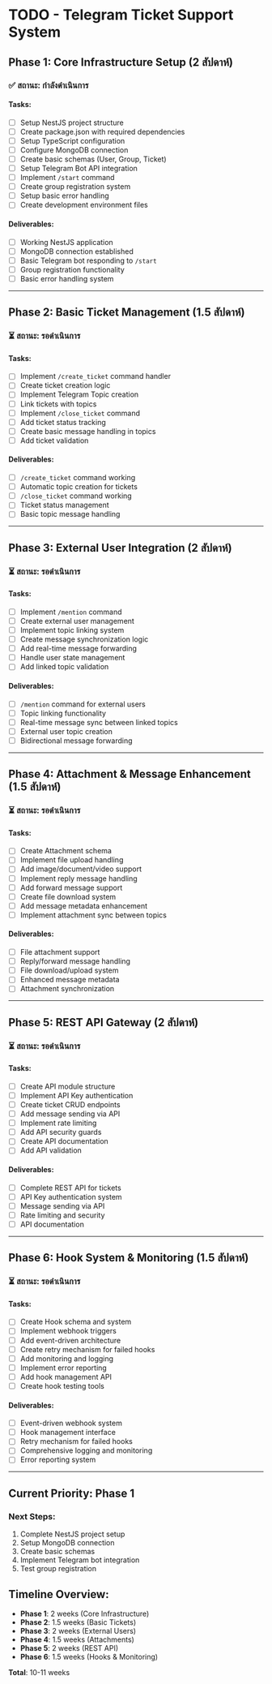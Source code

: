 # TODO - Telegram Ticket Support System

## Phase 1: Core Infrastructure Setup (2 สัปดาห์)
### ✅ สถานะ: กำลังดำเนินการ

#### Tasks:
- [ ] Setup NestJS project structure
- [ ] Create package.json with required dependencies
- [ ] Setup TypeScript configuration
- [ ] Configure MongoDB connection
- [ ] Create basic schemas (User, Group, Ticket)
- [ ] Setup Telegram Bot API integration
- [ ] Implement `/start` command
- [ ] Create group registration system
- [ ] Setup basic error handling
- [ ] Create development environment files

#### Deliverables:
- [ ] Working NestJS application
- [ ] MongoDB connection established
- [ ] Basic Telegram bot responding to `/start`
- [ ] Group registration functionality
- [ ] Basic error handling system

---

## Phase 2: Basic Ticket Management (1.5 สัปดาห์)
### ⏳ สถานะ: รอดำเนินการ

#### Tasks:
- [ ] Implement `/create_ticket` command handler
- [ ] Create ticket creation logic
- [ ] Implement Telegram Topic creation
- [ ] Link tickets with topics
- [ ] Implement `/close_ticket` command
- [ ] Add ticket status tracking
- [ ] Create basic message handling in topics
- [ ] Add ticket validation

#### Deliverables:
- [ ] `/create_ticket` command working
- [ ] Automatic topic creation for tickets
- [ ] `/close_ticket` command working
- [ ] Ticket status management
- [ ] Basic topic message handling

---

## Phase 3: External User Integration (2 สัปดาห์)
### ⏳ สถานะ: รอดำเนินการ

#### Tasks:
- [ ] Implement `/mention` command
- [ ] Create external user management
- [ ] Implement topic linking system
- [ ] Create message synchronization logic
- [ ] Add real-time message forwarding
- [ ] Handle user state management
- [ ] Add linked topic validation

#### Deliverables:
- [ ] `/mention` command for external users
- [ ] Topic linking functionality
- [ ] Real-time message sync between linked topics
- [ ] External user topic creation
- [ ] Bidirectional message forwarding

---

## Phase 4: Attachment & Message Enhancement (1.5 สัปดาห์)
### ⏳ สถานะ: รอดำเนินการ

#### Tasks:
- [ ] Create Attachment schema
- [ ] Implement file upload handling
- [ ] Add image/document/video support
- [ ] Implement reply message handling
- [ ] Add forward message support
- [ ] Create file download system
- [ ] Add message metadata enhancement
- [ ] Implement attachment sync between topics

#### Deliverables:
- [ ] File attachment support
- [ ] Reply/forward message handling
- [ ] File download/upload system
- [ ] Enhanced message metadata
- [ ] Attachment synchronization

---

## Phase 5: REST API Gateway (2 สัปดาห์)
### ⏳ สถานะ: รอดำเนินการ

#### Tasks:
- [ ] Create API module structure
- [ ] Implement API Key authentication
- [ ] Create ticket CRUD endpoints
- [ ] Add message sending via API
- [ ] Implement rate limiting
- [ ] Add API security guards
- [ ] Create API documentation
- [ ] Add API validation

#### Deliverables:
- [ ] Complete REST API for tickets
- [ ] API Key authentication system
- [ ] Message sending via API
- [ ] Rate limiting and security
- [ ] API documentation

---

## Phase 6: Hook System & Monitoring (1.5 สัปดาห์)
### ⏳ สถานะ: รอดำเนินการ

#### Tasks:
- [ ] Create Hook schema and system
- [ ] Implement webhook triggers
- [ ] Add event-driven architecture
- [ ] Create retry mechanism for failed hooks
- [ ] Add monitoring and logging
- [ ] Implement error reporting
- [ ] Add hook management API
- [ ] Create hook testing tools

#### Deliverables:
- [ ] Event-driven webhook system
- [ ] Hook management interface
- [ ] Retry mechanism for failed hooks
- [ ] Comprehensive logging and monitoring
- [ ] Error reporting system

---

## Current Priority: Phase 1
### Next Steps:
1. Complete NestJS project setup
2. Setup MongoDB connection
3. Create basic schemas
4. Implement Telegram bot integration
5. Test group registration

## Timeline Overview:
- **Phase 1**: 2 weeks (Core Infrastructure)
- **Phase 2**: 1.5 weeks (Basic Tickets)
- **Phase 3**: 2 weeks (External Users)
- **Phase 4**: 1.5 weeks (Attachments)
- **Phase 5**: 2 weeks (REST API)
- **Phase 6**: 1.5 weeks (Hooks & Monitoring)

**Total**: 10-11 weeks